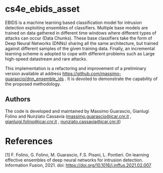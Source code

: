 # cs4e_ebids_asset
EBIDS is a machine learning based classification model for intrusion detection exploiting ensembles of classifiers. Multiple base models are trained on data gathered in different time windows where different types of attacks can occur (Data Chunks). These base classifiers take the form of Deep Neural Networks (DNNs) sharing all the same architecture, but trained against different samples of the given training data. Finally, an incremental learning scheme is adopted to cope with different problems such as Large high-speed datastream and rare attacks.

This implementation is a refactoring and improvement of a preliminary version available at address https://github.com/massimo-guarascio/dnn_ensemble_ids . It is devoted to demonstrate the capability of the proposed methodology.

## Authors

The code is developed and maintained by Massimo Guarascio, Gianlugi Folino and Nunziato Cassavia (massimo.guarascio@icar.cnr.it , gianluigi.folino@icar.cnr.it , nunziato.cassavia@icar.cnr.it)

# References
[1] F. Folino, G. Folino, M. Guarascio, F.S. Pisani, L. Pontieri. On learning effective ensembles of deep neural networks for intrusion detection. Information Fusion, 2021. doi: https://doi.org/10.1016/j.inffus.2021.02.007
